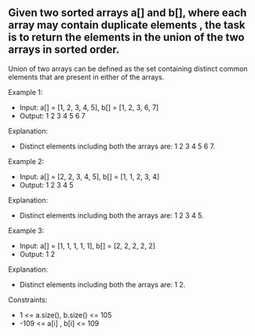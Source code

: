 ## Given two sorted arrays a[] and b[], where each array may contain duplicate elements , the task is to return the elements in the union of the two arrays in sorted order.

Union of two arrays can be defined as the set containing distinct common elements that are present in either of the arrays.

Example 1:

- Input: a[] = [1, 2, 3, 4, 5], b[] = [1, 2, 3, 6, 7]
- Output: 1 2 3 4 5 6 7

Explanation:
- Distinct elements including both the arrays are: 1 2 3 4 5 6 7.

Example 2:

- Input: a[] = [2, 2, 3, 4, 5], b[] = [1, 1, 2, 3, 4]
- Output: 1 2 3 4 5

Explanation:
- Distinct elements including both the arrays are: 1 2 3 4 5.

Example 3:
- Input: a[] = [1, 1, 1, 1, 1], b[] = [2, 2, 2, 2, 2]
- Output: 1 2

Explanation: 
- Distinct elements including both the arrays are: 1 2.

Constraints:
- 1  <=  a.size(), b.size()  <=  105
- -109  <=  a[i] , b[i]  <=  109
